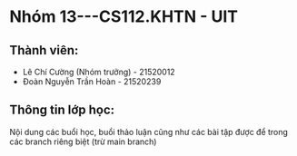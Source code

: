 # Nhóm 13---CS112.KHTN - UIT
## Thành viên: 
- Lê Chí Cường (Nhóm trưởng) - 21520012
- Đoàn Nguyễn Trần Hoàn - 21520239

## Thông tin lớp học:

Nội dung các buổi học, buổi thảo luận cũng như các bài tập được để trong các branch riêng biệt (trừ main branch)
